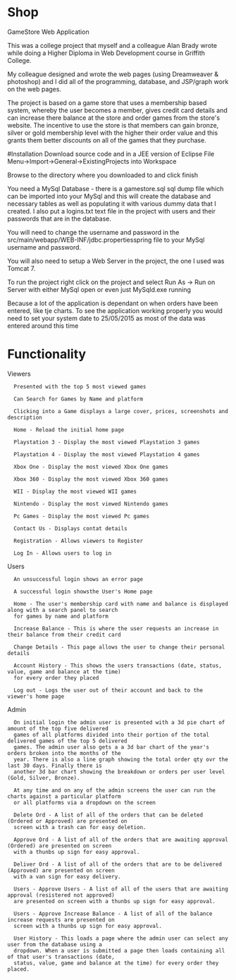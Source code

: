 # Shop
GameStore Web Application

This was a college project that myself and a colleague Alan Brady wrote while doing a Higher Diploma in Web Development course in Griffith 
College.

My colleague designed and wrote the web pages (using Dreamweaver & photoshop) and I did all of the programming, database, and JSP/graph work on 
the web pages.

The project is based on a game store that uses a membership based system, whereby the user becomes a member, gives credit card details and can 
increase there balance at the store and order games from the store's website. The incentive to use the store is that members can gain bronze, 
silver or gold membership level with the higher their order value and this grants them better discounts on all of the games that they purchase.

#Installation
Download source code and in a JEE version of Eclipse File Menu->Import->General->ExistingProjects into Workspace

Browse to the directory where you downloaded to and click finish

You need a MySql Database - there is a gamestore.sql sql dump file which can be imported into your MySql and this will create the database and 
necessary tables as well as populating it with various dummy data that I created. I also put a logins.txt text file in the project with users 
and their passwords that are in the database.

You will need to change the username and password in the src/main/webapp/WEB-INF/jdbc.propertiesspring file to your MySql username and password.

You will also need to setup a Web Server in the project, the one I used was Tomcat 7.

To run the project right click on the project and select Run As -> Run on Server with either MySql open or even just MySqld.exe running

Because a lot of the application is dependant on when orders have been entered, like tje charts. To see the application working properly you 
would need to set your system date to 25/05/2015 as most of the data was entered around this time

# Functionality

  Viewers
    
      Presented with the top 5 most viewed games
      
      Can Search for Games by Name and platform
      
      Clicking into a Game displays a large cover, prices, screenshots and description
      
      Home - Reload the initial home page
      
      Playstation 3 - Display the most viewed Playstation 3 games
      
      Playstation 4 - Display the most viewed Playstation 4 games
      
      Xbox One - Display the most viewed Xbox One games
      
      Xbox 360 - Display the most viewed Xbox 360 games
      
      WII - Display the most viewed WII games
      
      Nintendo - Display the most viewed Nintendo games
      
      Pc Games - Display the most viewed Pc games
      
      Contact Us - Displays contat details
      
      Registration - Allows viewers to Register
      
      Log In - Allows users to log in
      
 Users
      
      An unsuccessful login shows an error page
      
      A successful login showsthe User's Home page
      
      Home - The user's membership card with name and balance is displayed along with a search panel to search 
      for games by name and platform
      
      Increase Balance - This is where the user requests an increase in their balance from their credit card
      
      Change Details - This page allows the user to change their personal details
      
      Account History - This shows the users transactions (date, status, value, game and balance at the time) 
      for every order they placed
      
      Log out - Logs the user out of their account and back to the viewer's home page  
    
 Admin
  
      On initial login the admin user is presented with a 3d pie chart of amount of the top five delivered
      games of all platforms divided into their portion of the total delivered games of the top 5 delivered 
      games. The admin user also gets a a 3d bar chart of the year's orders broken into the months of the 
      year. There is also a line graph showing the total order qty ovr the last 30 days. Finally there is 
      another 3d bar chart showing the breakdown or orders per user level (Gold, Silver, Bronze).
      
      At any time and on any of the admin screens the user can run the charts against a particular platform 
      or all platforms via a dropdown on the screen
      
	  Delete Ord - A list of all of the orders that can be deleted (Ordered or Approved) are presented on 
	  screen with a trash can for easy deletion.
	  
	  Approve Ord - A list of all of the orders that are awaiting approval (Ordered) are presented on screen 
	  with a thunbs up sign for easy approval.
	  
	  Deliver Ord - A list of all of the orders that are to be delivered (Approved) are presented on screen 
	  with a van sign for easy delivery. 

	  Users - Approve Users - A list of all of the users that are awaiting approval (resistered not approved) 
	  are presented on screen with a thunbs up sign for easy approval.
	  
	  Users - Approve Increase Balance - A list of all of the balance increase requests are presented on 
	  screen with a thunbs up sign for easy approval.
	  
	  User History - This loads a page where the admin user can select any user from the database using a 
	  dropdown. When a user is submitted a page then loads containing all of that user's transactions (date, 
	  status, value, game and balance at the time) for every order they placed. 